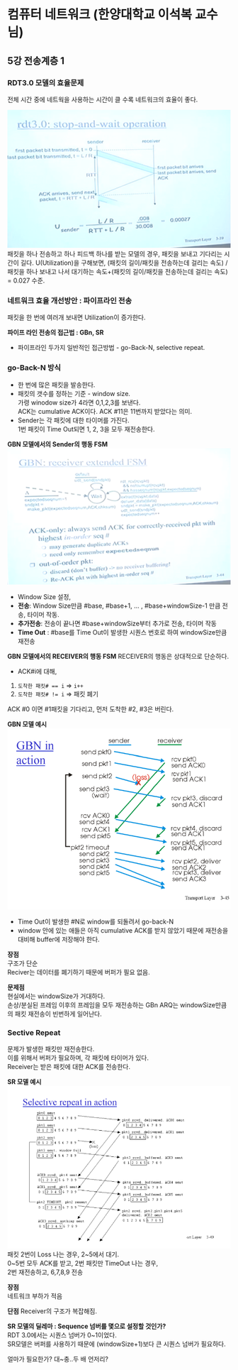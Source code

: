 # 컴퓨터 네트워크 (한양대학교 이석복 교수님)


## 5강 전송계층 1

### RDT3.0 모델의 효율문제
전체 시간 중에 네트웍을 사용하는 시간이 클 수록 네트워크의 효율이 좋다.  

![ㅁㄴㅇ](,,/../../../src/network3-39.PNG)
패킷을 하나 전송하고 하나 피드백 하나를 받는 모델의 경우, 패킷을 보내고 기다리는 시간이 길다. 
U(Utilization)을 구해보면, (패킷의 길이/패킷을 전송하는데 걸리는 속도) / 패킷을 하나 보내고 나서 대기하는 속도+(패킷의 길이/패킷을 전송하는데 걸리는 속도)  = 0.027 수준.  
  
### 네트워크 효율 개선방안 : 파이프라인 전송
패킷을 한 번에 여러개 보내면 Utilization이 증가한다. 

**파이프 라인 전송의 접근법 : GBn, SR**
- 파이프라인 두가지 일반적인 접근방법 - go-Back-N, selective repeat.

### go-Back-N 방식
- 한 번에 많은 패킷을 발송한다.   
- 패킷의 갯수를 정하는 기준 - window size.  
가령 winodow size가 4라면 0,1,2,3를 보낸다.    
ACK는 cumulative ACK이다. ACK #11은 11번까지 받았다는 의미.  
- Sender는 각 패킷에 대한 타이머를 가진다.  
1번 패킷이 Time Out되면 1, 2, 3을 모두 재전송한다.  

**GBN 모델에서의 Sender의 행동 FSM**
![ㅁㄴㅇ](,,/../../../src/network3-44.PNG)  
- Window Size 설정,
- **전송**: Window Size만큼 #base, #base+1, ... , #base+windowSize-1 만큼 전송, 타이머 작동. 
- **추가전송**: 전송이 끝나면 #base+windowSize부터 추가로 전송, 타이머 작동 <br>
- **Time Out** : #base를 Time Out이 발생한 시퀀스 번호로 하여 windowSize만큼 재전송  

**GBN 모델에서의 RECEIVER의 행동 FSM**
RECEIVER의 행동은 상대적으로 단순하다.   

- ACK#i에 대해, 
1) `도착한 패킷# == i` => `i++`
2) `도착한 패킷# != i` => 패킷 폐기

ACK #0 이면 #1패킷을 기다리고, 먼저 도착한 #2, #3은 버린다.   

**GBN 모델 예시**
![ㅁㄴㅇ](,,/../../../src/network3-45.PNG)

- Time Out이 발생한 #N로 window를 되돌려서 go-back-N
- window 안에 있는 애들은 아직 cumulative ACK를 받지 않았기 때문에 재전송을 대비해 buffer에 저장해야 한다.  

**장점**  
구조가 단순  
Reciver는 데이터를 폐기하기 때문에 버퍼가 필요 없음.  

**문제점**  
현실에서는 windowSize가 거대하다.  
손상/분실된 프레임 이후의 프레임을 모두 재전송하는 GBn ARQ는 windowSize만큼의 패킷 재전송이 빈번하게 일어난다.  


### Sective Repeat
문제가 발생한 패킷만 재전송한다.   
이를 위해서 버퍼가 필요하며, 각 패킷에 타이머가 있다.   
Receiver는 받은 패킷에 대한 ACK를 전송한다.    


**SR 모델 예시**
![ㅁㄴㅇ](,,/../../../src/network3-49.PNG)
패킷 2번이 Loss 나는 경우, 2~5에서 대기.   
0~5번 모두 ACK를 받고, 2번 패킷만 TimeOut 나는 경우,   
2번 재전송하고, 6,7,8,9 전송  

**장점**  
네트워크 부하가 적음  

**단점**
Receiver의 구조가 복잡해짐.  


**SR 모델의 딜레마 : Sequence 넘버를 몇으로 설정할 것인가?**  
RDT 3.0에서는 시퀀스 넘버가 0~1이었다.  
SR모델은 버퍼를 사용하기 때문에 (windowSize+1)보다 큰 시퀀스 넘버가 필요하다.   

얼마가 필요한가? 대~충..두 배 언저리?  